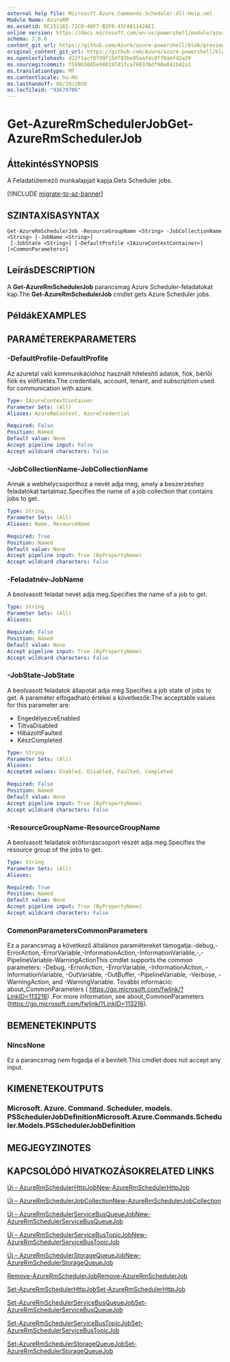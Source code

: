 ```yaml
---
external help file: Microsoft.Azure.Commands.Scheduler.dll-Help.xml
Module Name: AzureRM
ms.assetid: DC151161-72C0-40F7-B2F0-45FA01142AE1
online version: https://docs.microsoft.com/en-us/powershell/module/azurerm.scheduler/get-azurermschedulerjob
schema: 2.0.0
content_git_url: https://github.com/Azure/azure-powershell/blob/preview/src/ResourceManager/Scheduler/Commands.Scheduler/help/Get-AzureRmSchedulerJob.md
original_content_git_url: https://github.com/Azure/azure-powershell/blob/preview/src/ResourceManager/Scheduler/Commands.Scheduler/help/Get-AzureRmSchedulerJob.md
ms.openlocfilehash: d22f1acf8f99f15df83be95aafdc8ff0aefd2a29
ms.sourcegitcommit: f599b50d5e980197d1fca769378df90a842b42a1
ms.translationtype: MT
ms.contentlocale: hu-HU
ms.lasthandoff: 08/20/2020
ms.locfileid: "93679706"
---
```

# <span data-ttu-id="d7b98-101">Get-AzureRmSchedulerJob</span><span class="sxs-lookup"><span data-stu-id="d7b98-101">Get-AzureRmSchedulerJob</span></span>

## <span data-ttu-id="d7b98-102">Áttekintés</span><span class="sxs-lookup"><span data-stu-id="d7b98-102">SYNOPSIS</span></span>
<span data-ttu-id="d7b98-103">A Feladatütemező munkalapjait kapja.</span><span class="sxs-lookup"><span data-stu-id="d7b98-103">Gets Scheduler jobs.</span></span>

[!INCLUDE [migrate-to-az-banner](../../includes/migrate-to-az-banner.md)]

## <span data-ttu-id="d7b98-104">SZINTAXISA</span><span class="sxs-lookup"><span data-stu-id="d7b98-104">SYNTAX</span></span>

```
Get-AzureRmSchedulerJob -ResourceGroupName <String> -JobCollectionName <String> [-JobName <String>]
 [-JobState <String>] [-DefaultProfile <IAzureContextContainer>] [<CommonParameters>]
```

## <span data-ttu-id="d7b98-105">Leírás</span><span class="sxs-lookup"><span data-stu-id="d7b98-105">DESCRIPTION</span></span>
<span data-ttu-id="d7b98-106">A **Get-AzureRmSchedulerJob** parancsmag Azure Scheduler-feladatokat kap.</span><span class="sxs-lookup"><span data-stu-id="d7b98-106">The **Get-AzureRmSchedulerJob** cmdlet gets Azure Scheduler jobs.</span></span>

## <span data-ttu-id="d7b98-107">Példák</span><span class="sxs-lookup"><span data-stu-id="d7b98-107">EXAMPLES</span></span>

## <span data-ttu-id="d7b98-108">PARAMÉTEREK</span><span class="sxs-lookup"><span data-stu-id="d7b98-108">PARAMETERS</span></span>

### <span data-ttu-id="d7b98-109">-DefaultProfile</span><span class="sxs-lookup"><span data-stu-id="d7b98-109">-DefaultProfile</span></span>
<span data-ttu-id="d7b98-110">Az azuretal való kommunikációhoz használt hitelesítő adatok, fiók, bérlői fiók és előfizetés.</span><span class="sxs-lookup"><span data-stu-id="d7b98-110">The credentials, account, tenant, and subscription used for communication with azure.</span></span>

```yaml
Type: IAzureContextContainer
Parameter Sets: (All)
Aliases: AzureRmContext, AzureCredential

Required: False
Position: Named
Default value: None
Accept pipeline input: False
Accept wildcard characters: False
```

### <span data-ttu-id="d7b98-111">-JobCollectionName</span><span class="sxs-lookup"><span data-stu-id="d7b98-111">-JobCollectionName</span></span>
<span data-ttu-id="d7b98-112">Annak a webhelycsoporthoz a nevét adja meg, amely a beszerzéshez feladatokat tartalmaz.</span><span class="sxs-lookup"><span data-stu-id="d7b98-112">Specifies the name of a job collection that contains jobs to get.</span></span>

```yaml
Type: String
Parameter Sets: (All)
Aliases: Name, ResourceName

Required: True
Position: Named
Default value: None
Accept pipeline input: True (ByPropertyName)
Accept wildcard characters: False
```

### <span data-ttu-id="d7b98-113">-Feladatnév</span><span class="sxs-lookup"><span data-stu-id="d7b98-113">-JobName</span></span>
<span data-ttu-id="d7b98-114">A beolvasott feladat nevét adja meg.</span><span class="sxs-lookup"><span data-stu-id="d7b98-114">Specifies the name of a job to get.</span></span>

```yaml
Type: String
Parameter Sets: (All)
Aliases: 

Required: False
Position: Named
Default value: None
Accept pipeline input: True (ByPropertyName)
Accept wildcard characters: False
```

### <span data-ttu-id="d7b98-115">-JobState</span><span class="sxs-lookup"><span data-stu-id="d7b98-115">-JobState</span></span>
<span data-ttu-id="d7b98-116">A beolvasott feladatok állapotát adja meg.</span><span class="sxs-lookup"><span data-stu-id="d7b98-116">Specifies a job state of jobs to get.</span></span>
<span data-ttu-id="d7b98-117">A paraméter elfogadható értékei a következők:</span><span class="sxs-lookup"><span data-stu-id="d7b98-117">The acceptable values for this parameter are:</span></span>

- <span data-ttu-id="d7b98-118">Engedélyezve</span><span class="sxs-lookup"><span data-stu-id="d7b98-118">Enabled</span></span> 
- <span data-ttu-id="d7b98-119">Tiltva</span><span class="sxs-lookup"><span data-stu-id="d7b98-119">Disabled</span></span> 
- <span data-ttu-id="d7b98-120">Hibázott</span><span class="sxs-lookup"><span data-stu-id="d7b98-120">Faulted</span></span> 
- <span data-ttu-id="d7b98-121">Kész</span><span class="sxs-lookup"><span data-stu-id="d7b98-121">Completed</span></span>

```yaml
Type: String
Parameter Sets: (All)
Aliases: 
Accepted values: Enabled, Disabled, Faulted, Completed

Required: False
Position: Named
Default value: None
Accept pipeline input: True (ByPropertyName)
Accept wildcard characters: False
```

### <span data-ttu-id="d7b98-122">-ResourceGroupName</span><span class="sxs-lookup"><span data-stu-id="d7b98-122">-ResourceGroupName</span></span>
<span data-ttu-id="d7b98-123">A beolvasott feladatok erőforráscsoport részét adja meg.</span><span class="sxs-lookup"><span data-stu-id="d7b98-123">Specifies the resource group of the jobs to get.</span></span>

```yaml
Type: String
Parameter Sets: (All)
Aliases: 

Required: True
Position: Named
Default value: None
Accept pipeline input: True (ByPropertyName)
Accept wildcard characters: False
```

### <span data-ttu-id="d7b98-124">CommonParameters</span><span class="sxs-lookup"><span data-stu-id="d7b98-124">CommonParameters</span></span>
<span data-ttu-id="d7b98-125">Ez a parancsmag a következő általános paramétereket támogatja:-debug,-ErrorAction,-ErrorVariable,-InformationAction,-InformationVariable,-,-PipelineVariable-WarningAction</span><span class="sxs-lookup"><span data-stu-id="d7b98-125">This cmdlet supports the common parameters: -Debug, -ErrorAction, -ErrorVariable, -InformationAction, -InformationVariable, -OutVariable, -OutBuffer, -PipelineVariable, -Verbose, -WarningAction, and -WarningVariable.</span></span> <span data-ttu-id="d7b98-126">További információ: about_CommonParameters ( https://go.microsoft.com/fwlink/?LinkID=113216) .</span><span class="sxs-lookup"><span data-stu-id="d7b98-126">For more information, see about_CommonParameters (https://go.microsoft.com/fwlink/?LinkID=113216).</span></span>

## <span data-ttu-id="d7b98-127">BEMENETEK</span><span class="sxs-lookup"><span data-stu-id="d7b98-127">INPUTS</span></span>

### <span data-ttu-id="d7b98-128">Nincs</span><span class="sxs-lookup"><span data-stu-id="d7b98-128">None</span></span>
<span data-ttu-id="d7b98-129">Ez a parancsmag nem fogadja el a bevitelt.</span><span class="sxs-lookup"><span data-stu-id="d7b98-129">This cmdlet does not accept any input.</span></span>

## <span data-ttu-id="d7b98-130">KIMENETEK</span><span class="sxs-lookup"><span data-stu-id="d7b98-130">OUTPUTS</span></span>

### <span data-ttu-id="d7b98-131">Microsoft. Azure. Command. Scheduler. models. PSSchedulerJobDefinition</span><span class="sxs-lookup"><span data-stu-id="d7b98-131">Microsoft.Azure.Commands.Scheduler.Models.PSSchedulerJobDefinition</span></span>

## <span data-ttu-id="d7b98-132">MEGJEGYZI</span><span class="sxs-lookup"><span data-stu-id="d7b98-132">NOTES</span></span>

## <span data-ttu-id="d7b98-133">KAPCSOLÓDÓ HIVATKOZÁSOK</span><span class="sxs-lookup"><span data-stu-id="d7b98-133">RELATED LINKS</span></span>

[<span data-ttu-id="d7b98-134">Új – AzureRmSchedulerHttpJob</span><span class="sxs-lookup"><span data-stu-id="d7b98-134">New-AzureRmSchedulerHttpJob</span></span>](./New-AzureRmSchedulerHttpJob.md)

[<span data-ttu-id="d7b98-135">Új – AzureRmSchedulerJobCollection</span><span class="sxs-lookup"><span data-stu-id="d7b98-135">New-AzureRmSchedulerJobCollection</span></span>](./New-AzureRmSchedulerJobCollection.md)

[<span data-ttu-id="d7b98-136">Új – AzureRmSchedulerServiceBusQueueJob</span><span class="sxs-lookup"><span data-stu-id="d7b98-136">New-AzureRmSchedulerServiceBusQueueJob</span></span>](./New-AzureRmSchedulerServiceBusQueueJob.md)

[<span data-ttu-id="d7b98-137">Új – AzureRmSchedulerServiceBusTopicJob</span><span class="sxs-lookup"><span data-stu-id="d7b98-137">New-AzureRmSchedulerServiceBusTopicJob</span></span>](./New-AzureRmSchedulerServiceBusTopicJob.md)

[<span data-ttu-id="d7b98-138">Új – AzureRmSchedulerStorageQueueJob</span><span class="sxs-lookup"><span data-stu-id="d7b98-138">New-AzureRmSchedulerStorageQueueJob</span></span>](./New-AzureRmSchedulerStorageQueueJob.md)

[<span data-ttu-id="d7b98-139">Remove-AzureRmSchedulerJob</span><span class="sxs-lookup"><span data-stu-id="d7b98-139">Remove-AzureRmSchedulerJob</span></span>](./Remove-AzureRmSchedulerJob.md)

[<span data-ttu-id="d7b98-140">Set-AzureRmSchedulerHttpJob</span><span class="sxs-lookup"><span data-stu-id="d7b98-140">Set-AzureRmSchedulerHttpJob</span></span>](./Set-AzureRmSchedulerHttpJob.md)

[<span data-ttu-id="d7b98-141">Set-AzureRmSchedulerServiceBusQueueJob</span><span class="sxs-lookup"><span data-stu-id="d7b98-141">Set-AzureRmSchedulerServiceBusQueueJob</span></span>](./Set-AzureRmSchedulerServiceBusQueueJob.md)

[<span data-ttu-id="d7b98-142">Set-AzureRmSchedulerServiceBusTopicJob</span><span class="sxs-lookup"><span data-stu-id="d7b98-142">Set-AzureRmSchedulerServiceBusTopicJob</span></span>](./Set-AzureRmSchedulerServiceBusTopicJob.md)

[<span data-ttu-id="d7b98-143">Set-AzureRmSchedulerStorageQueueJob</span><span class="sxs-lookup"><span data-stu-id="d7b98-143">Set-AzureRmSchedulerStorageQueueJob</span></span>](./Set-AzureRmSchedulerStorageQueueJob.md)


